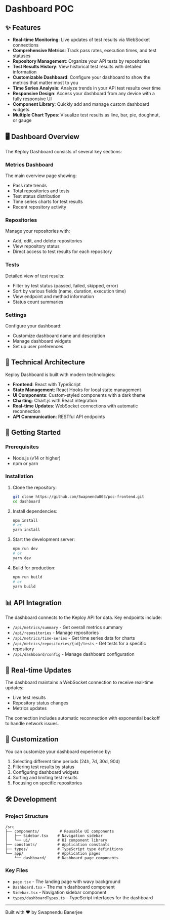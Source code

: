 # Dashboard POC

## ✨ Features

- **Real-time Monitoring**: Live updates of test results via WebSocket connections
- **Comprehensive Metrics**: Track pass rates, execution times, and test statuses
- **Repository Management**: Organize your API tests by repositories
- **Test Results History**: View historical test results with detailed information
- **Customizable Dashboard**: Configure your dashboard to show the metrics that matter most to you
- **Time Series Analysis**: Analyze trends in your API test results over time
- **Responsive Design**: Access your dashboard from any device with a fully responsive UI
- **Component Library**: Quickly add and manage custom dashboard widgets
- **Multiple Chart Types**: Visualize test results as line, bar, pie, doughnut, or gauge

## 🖥️ Dashboard Overview

The Keploy Dashboard consists of several key sections:

### Metrics Dashboard

The main overview page showing:
- Pass rate trends
- Total repositories and tests
- Test status distribution
- Time series charts for test results
- Recent repository activity

### Repositories

Manage your repositories with:
- Add, edit, and delete repositories
- View repository status
- Direct access to test results for each repository

### Tests

Detailed view of test results:
- Filter by test status (passed, failed, skipped, error)
- Sort by various fields (name, duration, execution time)
- View endpoint and method information
- Status count summaries

### Settings

Configure your dashboard:
- Customize dashboard name and description
- Manage dashboard widgets
- Set up user preferences

## 🔧 Technical Architecture

Keploy Dashboard is built with modern technologies:

- **Frontend**: React with TypeScript
- **State Management**: React Hooks for local state management
- **UI Components**: Custom-styled components with a dark theme
- **Charting**: Chart.js with React integration
- **Real-time Updates**: WebSocket connections with automatic reconnection
- **API Communication**: RESTful API endpoints

## 🚀 Getting Started

### Prerequisites

- Node.js (v14 or higher)
- npm or yarn

### Installation

1. Clone the repository:
   ```bash
   git clone https://github.com/Swapnendu003/poc-frontend.git
   cd dashboard
   ```

2. Install dependencies:
   ```bash
   npm install
   # or
   yarn install
   ```

3. Start the development server:
   ```bash
   npm run dev
   # or
   yarn dev
   ```

4. Build for production:
   ```bash
   npm run build
   # or
   yarn build
   ```

## 📊 API Integration

The dashboard connects to the Keploy API for data. Key endpoints include:

- `/api/metrics/summary` - Get overall metrics summary
- `/api/repositories` - Manage repositories
- `/api/metrics/time-series` - Get time series data for charts
- `/api/metrics/repositories/{id}/tests` - Get tests for a specific repository
- `/api/dashboard/config` - Manage dashboard configuration

## 🔄 Real-time Updates

The dashboard maintains a WebSocket connection to receive real-time updates:

- Live test results
- Repository status changes
- Metrics updates

The connection includes automatic reconnection with exponential backoff to handle network issues.

## 🎨 Customization

You can customize your dashboard experience by:

1. Selecting different time periods (24h, 7d, 30d, 90d)
2. Filtering test results by status
3. Configuring dashboard widgets
4. Sorting and limiting test results
5. Focusing on specific repositories

## 🛠️ Development

### Project Structure

```
/src
├── components/         # Reusable UI components
│   ├── Sidebar.tsx    # Navigation sidebar
│   └── ui/            # UI component library
├── constants/         # Application constants
├── types/             # TypeScript type definitions
└── app/               # Application pages
    └── dashboard/     # Dashboard page components
```

### Key Files

- `page.tsx` - The landing page with wavy background
- `Dashboard.tsx` - The main dashboard component
- `Sidebar.tsx` - Navigation sidebar component
- `types/dashboardTypes.ts` - TypeScript interfaces for the dashboard


---

Built with ❤️ by Swapnendu Banerjee